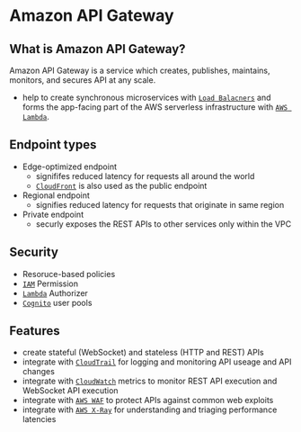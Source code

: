 # Amazon API Gateway
## What is Amazon API Gateway?
Amazon API Gateway is a service which creates, publishes, maintains, monitors, and secures API at any scale. 
- help to create synchronous microservices with [`Load Balacners`](./ELB) and forms the app-facing part of the AWS serverless infrastructure with [`AWS Lambda`](./Lambda.md).

## Endpoint types
- Edge-optimized endpoint
    - signififes reduced latency for requests all around the world
    - [`CloudFront`](./Cloudfront.md) is also used as the public endpoint
- Regional endpoint
    - signifies reduced latency for requests that originate in same region
- Private endpoint
    - securly exposes the REST APIs to other services only within the VPC

## Security
- Resoruce-based policies
- [`IAM`](./IAM.md) Permission
- [`Lambda`](./Lambda.md) Authorizer 
- [`Cognito`](./Cognito.md) user pools

## Features
- create stateful (WebSocket) and stateless (HTTP and REST) APIs
- integrate with [`CloudTrail`](./CloudTrail.md) for logging and monitoring API useage and API changes
- integrate with [`CloudWatch`](./Cloudwatch.md) metrics to monitor REST API execution and WebSocket API execution
- integrate with [`AWS WAF`](./WAF.md) to protect APIs against common web exploits
- integrate with [`AWS X-Ray`](./Code.md) for understanding and triaging performance latencies

